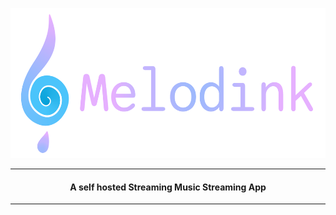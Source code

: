 <p align="center">
  <img src="/FullLogo.png" alt="Melodink" height=240>
</p>

---

<h4 align="center">A self hosted Streaming Music Streaming App</h4>

---
